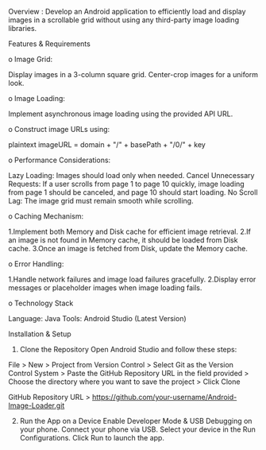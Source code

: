 Overview : Develop an Android application to efficiently load and display images in a scrollable grid without using any third-party image loading libraries.

Features & Requirements

o Image Grid:

Display images in a 3-column square grid.
Center-crop images for a uniform look.

o Image Loading:

Implement asynchronous image loading using the provided API URL.

o Construct image URLs using:

plaintext
imageURL = domain + "/" + basePath + "/0/" + key

o Performance Considerations:

Lazy Loading: Images should load only when needed.
Cancel Unnecessary Requests: If a user scrolls from page 1 to page 10 quickly, image loading from page 1 should be canceled, and page 10 should start loading.
No Scroll Lag: The image grid must remain smooth while scrolling.

o Caching Mechanism:

1.Implement both Memory and Disk cache for efficient image retrieval.
2.If an image is not found in Memory cache, it should be loaded from Disk cache.
3.Once an image is fetched from Disk, update the Memory cache.

o Error Handling:

1.Handle network failures and image load failures gracefully.
2.Display error messages or placeholder images when image loading fails.

o Technology Stack

Language: Java 
Tools: Android Studio (Latest Version)

Installation & Setup

1. Clone the Repository
Open Android Studio and follow these steps:

File > New > Project from Version Control > Select Git as the Version Control System > Paste the GitHub Repository URL in the field provided > Choose the directory where you want to save the project >
Click Clone

GitHub Repository URL >   https://github.com/your-username/Android-Image-Loader.git

2. Run the App on a Device
Enable Developer Mode & USB Debugging on your phone.
Connect your phone via USB.
Select your device in the Run Configurations.
Click Run to launch the app.
